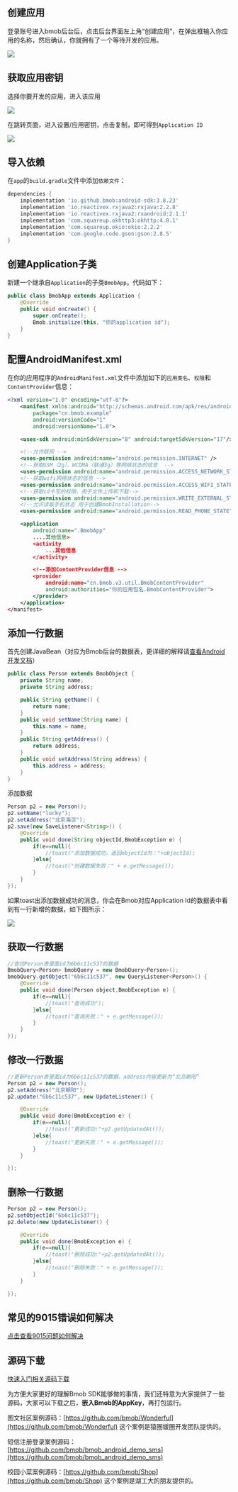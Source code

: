 
## 创建应用

登录账号进入bmob后台后，点击后台界面左上角“创建应用”，在弹出框输入你应用的名称，然后确认，你就拥有了一个等待开发的应用。

![](image/rumen_chuangjian.png)

## 获取应用密钥

选择你要开发的应用，进入该应用

![](image/rumen_miyue_1.png)

在跳转页面，进入设置/应用密钥，点击复制，即可得到`Application ID`

![](image/rumen_miyue_2.png)

##  导入依赖

在`app`的`build.gradle`文件中添加`依赖文件`：
```gradle
dependencies {
	implementation 'io.github.bmob:android-sdk:3.8.23'
	implementation 'io.reactivex.rxjava2:rxjava:2.2.8'
	implementation 'io.reactivex.rxjava2:rxandroid:2.1.1'
	implementation 'com.squareup.okhttp3:okhttp:4.8.1'
	implementation 'com.squareup.okio:okio:2.2.2'
	implementation 'com.google.code.gson:gson:2.8.5'
}
```

## 创建Application子类
新建一个继承自`Application`的子类`BmobApp`。代码如下：

```java
public class BmobApp extends Application {
    @Override
    public void onCreate() {
        super.onCreate();
        Bmob.initialize(this, "你的application id");
    }
}
```

## 配置AndroidManifest.xml

在你的应用程序的`AndroidManifest.xml`文件中添加如下的`应用类名`、`权限`和`ContentProvider`信息：


```xml
<?xml version="1.0" encoding="utf-8"?>
    <manifest xmlns:android="http://schemas.android.com/apk/res/android"
    	package="cn.bmob.example"
    	android:versionCode="1"
    	android:versionName="1.0">

    <uses-sdk android:minSdkVersion="8" android:targetSdkVersion="17"/>

	<!--允许联网 -->
	<uses-permission android:name="android.permission.INTERNET" />
	<!--获取GSM（2g）、WCDMA（联通3g）等网络状态的信息  -->
	<uses-permission android:name="android.permission.ACCESS_NETWORK_STATE" />
	<!--获取wifi网络状态的信息 -->
	<uses-permission android:name="android.permission.ACCESS_WIFI_STATE" />
	<!--获取sd卡写的权限，用于文件上传和下载-->
	<uses-permission android:name="android.permission.WRITE_EXTERNAL_STORAGE" />
	<!--允许读取手机状态 用于创建BmobInstallation-->
	<uses-permission android:name="android.permission.READ_PHONE_STATE" />

    <application
		android:name=".BmobApp"
        ....其他信息>
        <activity
            ...其他信息
		</activity>

		<!--添加ContentProvider信息 -->
		<provider
			android:name="cn.bmob.v3.util.BmobContentProvider"
			android:authorities="你的应用包名.BmobContentProvider">
		</provider>
    </application>
</manifest>
```

## 添加一行数据

首先创建JavaBean（对应为Bmob后台的数据表，更详细的解释请[查看Android开发文档](http://doc.bmobapp.com/data/android/develop_doc/index.html)）

```java
public class Person extends BmobObject {
	private String name;
	private String address;

	public String getName() {
		return name;
	}
	public void setName(String name) {
		this.name = name;
	}
	public String getAddress() {
		return address;
	}
	public void setAddress(String address) {
		this.address = address;
	}
}
```

添加数据

```java
Person p2 = new Person();
p2.setName("lucky");
p2.setAddress("北京海淀");
p2.save(new SaveListener<String>() {
	@Override
	public void done(String objectId,BmobException e) {
		if(e==null){
			//toast("添加数据成功，返回objectId为："+objectId);
		}else{
			//toast("创建数据失败：" + e.getMessage());
		}
	}
});
```

如果toast出添加数据成功的消息，你会在Bmob对应Application Id的数据表中看到有一行新增的数据，如下图所示：

![](image/newdata.png)

## 获取一行数据

```java
//查找Person表里面id为6b6c11c537的数据
BmobQuery<Person> bmobQuery = new BmobQuery<Person>();
bmobQuery.getObject("6b6c11c537", new QueryListener<Person>() {
	@Override
	public void done(Person object,BmobException e) {
		if(e==null){
			//toast("查询成功");
		}else{
			//toast("查询失败：" + e.getMessage());
		}
	}
});
```

## 修改一行数据

```java
//更新Person表里面id为6b6c11c537的数据，address内容更新为“北京朝阳”
Person p2 = new Person();
p2.setAddress("北京朝阳");
p2.update("6b6c11c537", new UpdateListener() {

	@Override
	public void done(BmobException e) {
		if(e==null){
			//toast("更新成功:"+p2.getUpdatedAt());
		}else{
			//toast("更新失败：" + e.getMessage());
		}
	}

});
```

## 删除一行数据

```java
Person p2 = new Person();
p2.setObjectId("6b6c11c537");
p2.delete(new UpdateListener() {

	@Override
	public void done(BmobException e) {
		if(e==null){
			//toast("删除成功:"+p2.getUpdatedAt());
		}else{
			//toast("删除失败：" + e.getMessage());
		}
	}

});
```

## 常见的9015错误如何解决
[点击查看9015问题如何解决](https://blog.csdn.net/m0_74037076/article/details/131123957)

## 源码下载

[快速入门相关源码下载](https://github.com/bmob/bmob-android-quickstart "快速入门相关源码下载")

为方便大家更好的理解Bmob SDK能够做的事情，我们还特意为大家提供了一些源码，大家可以下载之后，**嵌入Bmob的AppKey**，再打包运行。

图文社区案例源码：[https://github.com/bmob/Wonderful](https://github.com/bmob/Wonderful)  这个案例是猿圈媛圈开发团队提供的。

短信注册登录案例源码：[https://github.com/bmob/bmob_android_demo_sms](https://github.com/bmob/bmob_android_demo_sms)

校园小菜案例源码：[https://github.com/bmob/Shop](https://github.com/bmob/Shop) 这个案例是湖工大的朋友提供的。